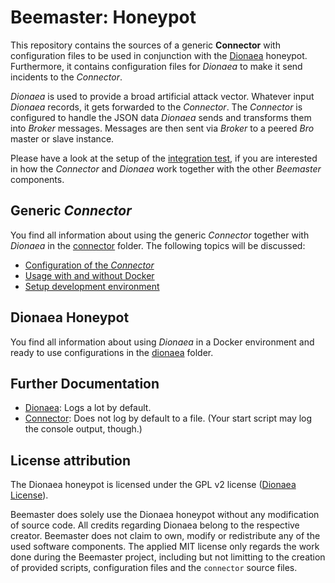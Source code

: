 Beemaster: Honeypot
===================

This repository contains the sources of a generic **Connector** with configuration files to be used in conjunction with the [Dionaea](https://github.com/DinoTools/dionaea) honeypot.
Furthermore, it contains configuration files for *Dionaea* to make it send incidents to the *Connector*.

*Dionaea* is used to provide a broad artificial attack vector. Whatever input *Dionaea* records, it gets forwarded to the *Connector*. The *Connector* is configured to handle the JSON data *Dionaea* sends and transforms them into *Broker* messages. Messages are then sent via *Broker* to a peered *Bro* master or slave instance.

Please have a look at the setup of the [integration test](https://github.com/UHH-ISS/beemaster/tree/master/tests), if you are interested in how the *Connector* and *Dionaea* work together with the other *Beemaster* components.


## Generic *Connector*

You find all information about using the generic *Connector* together with *Dionaea* in the [connector](connector) folder.
The following topics will be discussed:
* [Configuration of the *Connector*](connector/README.md#setup-development-environment)
* [Usage with and without Docker](connector/README.md#usage)
* [Setup development environment](connector/README.md#setup-development-environment)

## Dionaea Honeypot

You find all information about using *Dionaea* in a Docker environment and ready to use configurations in the [dionaea](dionaea) folder.

## Further Documentation
* [Dionaea](dionaea/README.md#logging): Logs a lot by default.
* [Connector](connector/README.md#logging): Does not log by default to a file. (Your start script may log the console output, though.)

## License attribution

The Dionaea honeypot is licensed under the GPL v2 license ([Dionaea License](https://github.com/DinoTools/dionaea/blob/master/LICENSE)).

Beemaster does solely use the Dionaea honeypot without any modification of source code. All credits regarding Dionaea belong to the respective creator. Beemaster does not claim to own, modify or redistribute any of the used software components. The applied MIT license only regards the work done during the Beemaster project, including but not limitting to the creation of provided scripts, configuration files and the `connector` source files.
